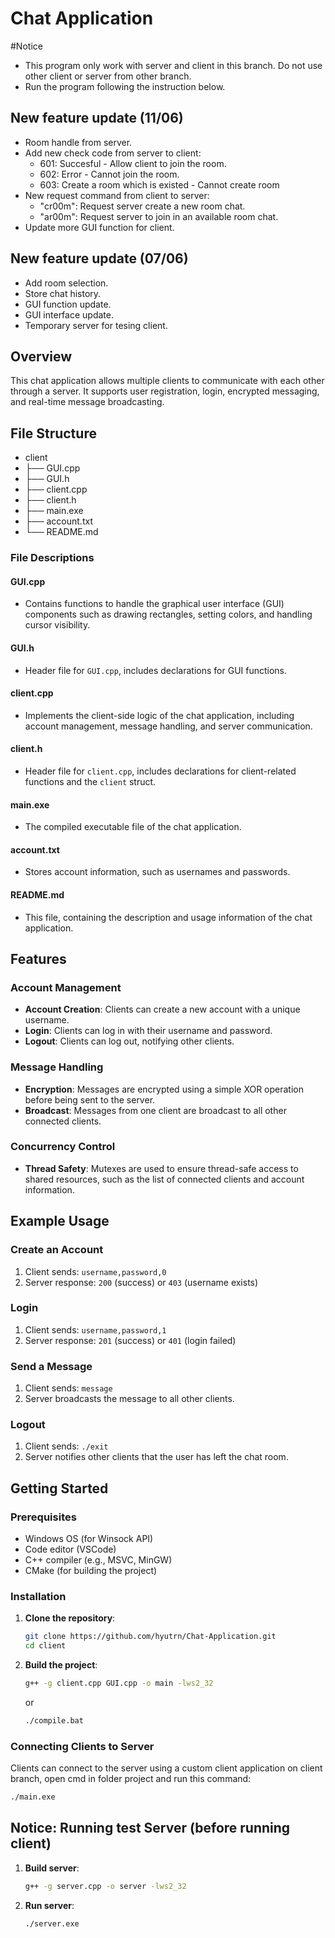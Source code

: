 # Chat Application

#Notice
- This program only work with server and client in this branch. Do not use other client or server from other branch.
- Run the program following the instruction below.

## New feature update (11/06)
- Room handle from server.
- Add new check code from server to client:
  + 601: Succesful - Allow client to join the room.
  + 602: Error - Cannot join the room.
  + 603: Create a room which is existed - Cannot create room
- New request command from client to server:
  + "cr00m": Request server create a new room chat.
  + "ar00m": Request server to join in an available room chat.
- Update more GUI function for client.

## New feature update (07/06)
- Add room selection.
- Store chat history.
- GUI function update.
- GUI interface update.
- Temporary server for tesing client.

## Overview

This chat application allows multiple clients to communicate with each other through a server. It supports user registration, login, encrypted messaging, and real-time message broadcasting.

## File Structure

- client
- ├── GUI.cpp
- ├── GUI.h
- ├── client.cpp
- ├── client.h
- ├── main.exe
- ├── account.txt
- └── README.md

### File Descriptions

#### GUI.cpp
- Contains functions to handle the graphical user interface (GUI) components such as drawing rectangles, setting colors, and handling cursor visibility. 

#### GUI.h
- Header file for `GUI.cpp`, includes declarations for GUI functions.

#### client.cpp
- Implements the client-side logic of the chat application, including account management, message handling, and server communication.

#### client.h
- Header file for `client.cpp`, includes declarations for client-related functions and the `client` struct.

#### main.exe
- The compiled executable file of the chat application.

#### account.txt
- Stores account information, such as usernames and passwords.

#### README.md
- This file, containing the description and usage information of the chat application.

## Features

### Account Management
- **Account Creation**: Clients can create a new account with a unique username.
- **Login**: Clients can log in with their username and password.
- **Logout**: Clients can log out, notifying other clients.

### Message Handling
- **Encryption**: Messages are encrypted using a simple XOR operation before being sent to the server.
- **Broadcast**: Messages from one client are broadcast to all other connected clients.

### Concurrency Control
- **Thread Safety**: Mutexes are used to ensure thread-safe access to shared resources, such as the list of connected clients and account information.

## Example Usage

### Create an Account
1. Client sends: `username,password,0`
2. Server response: `200` (success) or `403` (username exists)

### Login
1. Client sends: `username,password,1`
2. Server response: `201` (success) or `401` (login failed)

### Send a Message
1. Client sends: `message`
2. Server broadcasts the message to all other clients.

### Logout
1. Client sends: `./exit`
2. Server notifies other clients that the user has left the chat room.

## Getting Started

### Prerequisites

- Windows OS (for Winsock API)
- Code editor (VSCode)
- C++ compiler (e.g., MSVC, MinGW)
- CMake (for building the project)

### Installation

1. **Clone the repository**:

    ```sh
    git clone https://github.com/hyutrn/Chat-Application.git
    cd client
    ```

2. **Build the project**:

    ```sh
    g++ -g client.cpp GUI.cpp -o main -lws2_32
    ```
    or
    ```sh
    ./compile.bat
    ```

### Connecting Clients to Server

Clients can connect to the server using a custom client application on client branch, open cmd in folder project and run this command:

```sh
./main.exe
```

## Notice: Running test Server (before running client)
1. **Build server**:
    ```sh
    g++ -g server.cpp -o server -lws2_32
    ```
2. **Run server**:
    
    ```sh
    ./server.exe
    ```


